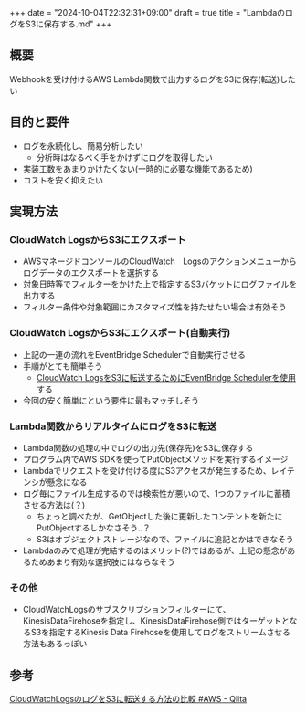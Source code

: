 +++
date = "2024-10-04T22:32:31+09:00"
draft = true
title = "LambdaのログをS3に保存する.md"
+++


## 概要

Webhookを受け付けるAWS Lambda関数で出力するログをS3に保存(転送)したい

## 目的と要件

- ログを永続化し、簡易分析したい
  - 分析時はなるべく手をかけずにログを取得したい
- 実装工数をあまりかけたくない(一時的に必要な機能であるため)
- コストを安く抑えたい

## 実現方法

### CloudWatch LogsからS3にエクスポート

- AWSマネージドコンソールのCloudWatch　Logsのアクションメニューからログデータのエクスポートを選択する
- 対象日時等でフィルターをかけた上で指定するS3バケットにログファイルを出力する
- フィルター条件や対象範囲にカスタマイズ性を持たせたい場合は有効そう

### CloudWatch LogsからS3にエクスポート(自動実行)

- 上記の一連の流れをEventBridge Schedulerで自動実行させる
- 手順がとても簡単そう
  - [CloudWatch LogsをS3に転送するためにEventBridge Schedulerを使用する](https://zenn.dev/fy0323/articles/0c2b5b556d5a0a)
- 今回の安く簡単にという要件に最もマッチしそう

### Lambda関数からリアルタイムにログをS3に転送

- Lambda関数の処理の中でログの出力先(保存先)をS3に保存する
 - プログラム内でAWS SDKを使ってPutObjectメソッドを実行するイメージ 
- Lambdaでリクエストを受け付ける度にS3アクセスが発生するため、レイテンシが懸念になる
- ログ毎にファイル生成するのでは検索性が悪いので、1つのファイルに蓄積させる方法は(？)
  - ちょっと調べたが、GetObjectした後に更新したコンテントを新たにPutObjectするしかなさそう..？
  - S3はオブジェクトストレージなので、ファイルに追記とかはできなそう 
- Lambdaのみで処理が完結するのはメリット(?)ではあるが、上記の懸念があるためあまり有効な選択肢にはならなそう

### その他

- CloudWatchLogsのサブスクリプションフィルターにて、KinesisDataFirehoseを指定し、KinesisDataFirehose側ではターゲットとなるS3を指定するKinesis Data Firehoseを使用してログをストリームさせる方法もあるっぽい

## 参考
[CloudWatchLogsのログをS3に転送する方法の比較 #AWS - Qiita](https://qiita.com/Regryp/items/031141f8930c94378d5f)
